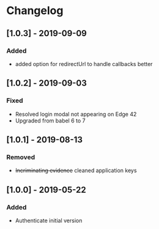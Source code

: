 # Changelog
## [1.0.3] - 2019-09-09
### Added
 - added option for redirectUrl to handle callbacks better

## [1.0.2] - 2019-09-03
### Fixed
 - Resolved login modal not appearing on Edge 42
 - Upgraded from babel 6 to 7

## [1.0.1] - 2019-08-13
### Removed
 - ~~Incriminating evidence~~ cleaned application keys

## [1.0.0] - 2019-05-22
### Added
- Authenticate initial version

